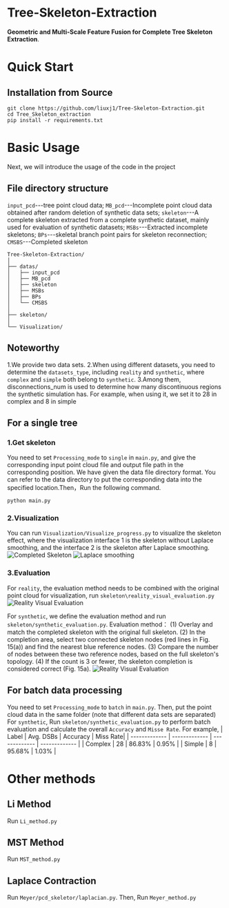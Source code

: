 # Tree-Skeleton-Extraction
**Geometric and Multi-Scale Feature Fusion for Complete Tree Skeleton Extraction**.
# Quick Start
## Installation from Source
   ```
git clone https://github.com/liuxj1/Tree-Skeleton-Extraction.git
cd Tree_Skeleton_extraction
pip install -r requirements.txt
   ```
# Basic Usage
Next, we will introduce the usage of the code in the project
## File directory structure
`input_pcd`---tree point cloud data; `MB_pcd`---Incomplete point cloud data obtained after random deletion of synthetic data sets; `skeleton`---A complete skeleton extracted from a complete synthetic dataset, mainly used for evaluation of synthetic datasets; `MSBs`---Extracted incomplete skeletons; `BPs`---skeletal branch point pairs for skeleton reconnection; `CMSBS`---Completed skeleton
```
Tree-Skeleton-Extraction/
│
├── datas/
│   ├── input_pcd
│   ├── MB_pcd
│   ├── skeleton
│   ├── MSBs
│   ├── BPs
│   └── CMSBS
│
├── skeleton/
│
└── Visualization/
```
## Noteworthy
1.We provide two data sets.
2.When using different datasets, you need to determine the `datasets_type`, including `reality` and `synthetic`, where `complex` and `simple` both belong to `synthetic`.
3.Among them, disconnections_num is used to determine how many discontinuous regions the synthetic simulation has. For example, when using it, we set it to 28 in complex and 8 in simple
## For a single tree
### 1.Get skeleton
You need to set `Processing_mode` to `single` in `main.py`, and give the corresponding input point cloud file and output file path in the corresponding position.
We have given the data file directory format. You can refer to the data directory to put the corresponding data into the specified location.Then，Run the following command.
   ```
python main.py
   ```
### 2.Visualization
You can run `Visualization/Visualize_progress.py` to visualize the skeleton effect, where the visualization interface 1 is the skeleton without Laplace smoothing, and the interface 2 is the skeleton after Laplace smoothing.
![Completed Skeleton](https://github.com/liuxj1/Tree-Skeleton-Extraction/process_files/1.png)
![Laplace smoothing](https://github.com/liuxj1/Tree-Skeleton-Extraction/process_files/2.png)
### 3.Evaluation
For `reality`, the evaluation method needs to be combined with the original point cloud for visualization, run `skeleton\reality_visual_evaluation.py`
![Reality Visual Evaluation](https://github.com/liuxj1/Tree-Skeleton-Extraction/process_files/3.png)

For `synthetic`, we define the evaluation method and run `skeleton/synthetic_evaluation.py`.
Evaluation method：
   (1) Overlay and match the completed skeleton with the original full skeleton.
   (2) In the completion area, select two connected skeleton nodes (red lines in Fig. 15(a)) and find the nearest blue reference nodes.
   (3) Compare the number of nodes between these two reference nodes, based on the full skeleton's topology. 
   (4) If the count is 3 or fewer, the skeleton completion is considered correct (Fig. 15a).
![Reality Visual Evaluation](https://github.com/liuxj1/Tree-Skeleton-Extraction/process_files/3.png)

## For batch data processing
You need to set `Processing_mode` to `batch` in `main.py`. Then, put the point cloud data in the same folder (note that different data sets are separated)
For `synthetic`, Run `skeleton/synthetic_evaluation.py` to perform batch evaluation and calculate the overall `Accuracy` and `Misse Rate`.
For example,
| Label  | Avg. DSBs | Accuracy |  Miss Rate|
| ------------- | ------------- | ------------- | ------------- |
| Complex | 28  | 86.83%  | 0.95%  |
| Simple  | 8 | 95.68%  | 1.03%  |
# Other methods
## Li Method
Run `Li_method.py`
## MST Method
Run `MST_method.py`
## Laplace Contraction
Run `Meyer/pcd_skeletor/laplacian.py`. Then,  Run `Meyer_method.py`
